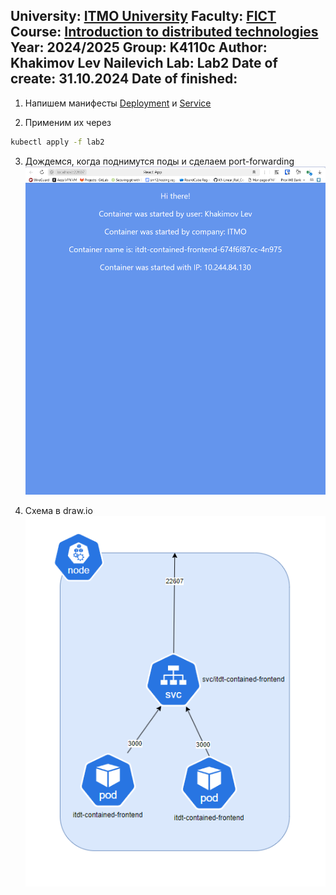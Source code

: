University: [ITMO University](https://itmo.ru/ru/)
Faculty: [FICT](https://fict.itmo.ru)
Course: [Introduction to distributed technologies](https://github.com/itmo-ict-faculty/introduction-to-distributed-technologies)
Year: 2024/2025
Group: K4110c
Author: Khakimov Lev Nailevich
Lab: Lab2
Date of create: 31.10.2024
Date of finished: 
---

1) Напишем манифесты [Deployment](itdt-front-deployment.yml) и [Service](itdt-front-svc.yml)

2) Применим их через 
```bash
kubectl apply -f lab2
```

3) Дождемся, когда поднимутся поды и сделаем port-forwarding
![frontend](content/frontend.png)

4) Схема в draw.io
![schema](content/schema.png)